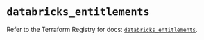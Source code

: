 # `databricks_entitlements`

Refer to the Terraform Registry for docs: [`databricks_entitlements`](https://registry.terraform.io/providers/databricks/databricks/1.37.0/docs/resources/entitlements).
